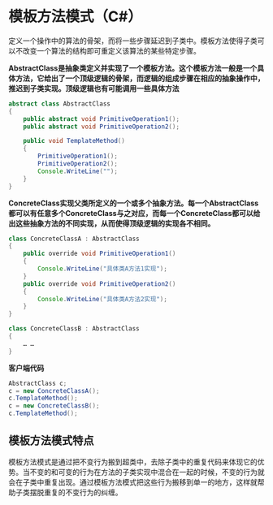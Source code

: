 # 模板方法模式（C#）

定义一个操作中的算法的骨架，而将一些步骤延迟到子类中。模板方法使得子类可以不改变一个算法的结构即可重定义该算法的某些特定步骤。

**AbstractClass是抽象类定义并实现了一个模板方法。这个模板方法一般是一个具体方法，它给出了一个顶级逻辑的骨架，而逻辑的组成步骤在相应的抽象操作中，推迟到子类实现。顶级逻辑也有可能调用一些具体方法**

```java
abstract class AbstractClass
{
    public abstract void PrimitiveOperation1();
    public abstract void PrimitiveOperation2();

    public void TemplateMethod()
    {
        PrimitiveOperation1();
        PrimitiveOperation2();
        Console.WriteLine("");
    }
}
```
**ConcreteClass实现父类所定义的一个或多个抽象方法。每一个AbstractClass都可以有任意多个ConcreteClass与之对应，而每一个ConcreteClass都可以给出这些抽象方法的不同实现，从而使得顶级逻辑的实现各不相同。**

```java
class ConcreteClassA : AbstractClass
{
    public override void PrimitiveOperation1()
    {
        Console.WriteLine("具体类A方法1实现");
    }
    public override void PrimitiveOperation2()
    {
        Console.WriteLine("具体类A方法2实现");
    }
}

class ConcreteClassB : AbstractClass
{
    … …
}
```
**客户端代码**

```java
AbstractClass c;
c = new ConcreteClassA();
c.TemplateMethod();
c = new ConcreteClassB();
c.TemplateMethod();
```


## 模板方法模式特点

模板方法模式是通过把不变行为搬到超类中，去除子类中的重复代码来体现它的优势。当不变的和可变的行为在方法的子类实现中混合在一起的时候，不变的行为就会在子类中重复出现。通过模板方法模式把这些行为搬移到单一的地方，这样就帮助子类摆脱重复的不变行为的纠缠。
